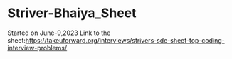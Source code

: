 # Striver-Bhaiya_Sheet
Started on June-9,2023
Link to the sheet:https://takeuforward.org/interviews/strivers-sde-sheet-top-coding-interview-problems/
